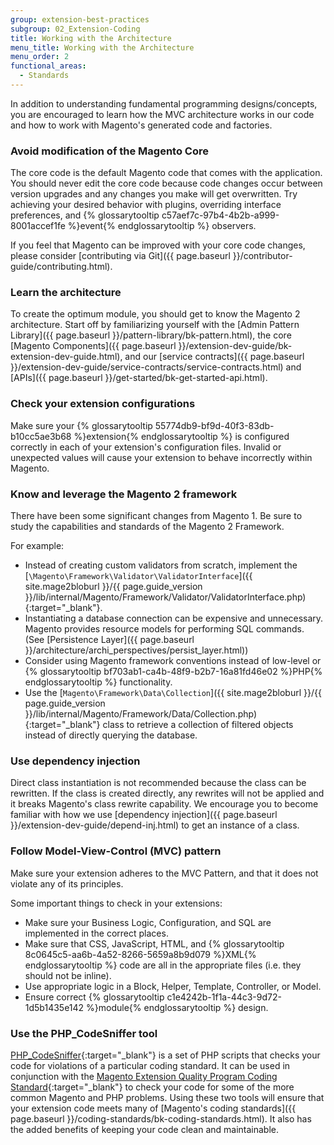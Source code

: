 ```yaml
---
group: extension-best-practices
subgroup: 02_Extension-Coding
title: Working with the Architecture
menu_title: Working with the Architecture
menu_order: 2
functional_areas:
  - Standards
---
```


In addition to understanding fundamental programming designs/concepts, you are encouraged to learn how the MVC architecture works in our code and how to work with Magento's generated code and factories.

### Avoid modification of the Magento Core
  The core code is the default Magento code that comes with the application. You should never edit the core code because code changes occur between version upgrades and any changes you make will get overwritten. Try achieving your desired behavior with plugins, overriding interface preferences, and {% glossarytooltip c57aef7c-97b4-4b2b-a999-8001accef1fe %}event{% endglossarytooltip %} observers.

  If you feel that Magento can be improved with your core code changes, please consider [contributing via Git]({{ page.baseurl }}/contributor-guide/contributing.html).

### Learn the architecture
  To create the optimum module, you should get to know the Magento 2 architecture. Start off by familiarizing yourself with the [Admin Pattern Library]({{ page.baseurl }}/pattern-library/bk-pattern.html), the core [Magento Components]({{ page.baseurl }}/extension-dev-guide/bk-extension-dev-guide.html), and our [service contracts]({{ page.baseurl }}/extension-dev-guide/service-contracts/service-contracts.html) and [APIs]({{ page.baseurl }}/get-started/bk-get-started-api.html).

### Check your extension configurations
  Make sure your {% glossarytooltip 55774db9-bf9d-40f3-83db-b10cc5ae3b68 %}extension{% endglossarytooltip %} is configured correctly in each of your extension's configuration files. Invalid or unexpected values will cause your extension to behave incorrectly within Magento.

### Know and leverage the Magento 2 framework
  There have been some significant changes from Magento 1. Be sure to study the capabilities and standards of the Magento 2 Framework.

  For example:

  - Instead of creating custom validators from scratch, implement the [`\Magento\Framework\Validator\ValidatorInterface`]({{ site.mage2bloburl }}/{{ page.guide_version }}/lib/internal/Magento/Framework/Validator/ValidatorInterface.php){:target="_blank"}.
  - Instantiating a database connection can be expensive and unnecessary. Magento provides resource models for performing SQL commands. (See [Persistence Layer]({{ page.baseurl }}/architecture/archi_perspectives/persist_layer.html))
  - Consider using Magento framework conventions instead of low-level or {% glossarytooltip bf703ab1-ca4b-48f9-b2b7-16a81fd46e02 %}PHP{% endglossarytooltip %} functionality.
  - Use the  [`Magento\Framework\Data\Collection`]({{ site.mage2bloburl }}/{{ page.guide_version }}/lib/internal/Magento/Framework/Data/Collection.php){:target="_blank"} class to retrieve a collection of filtered objects instead of directly querying the database.

### Use dependency injection
  Direct class instantiation is not recommended because the class can be rewritten. If the class is created directly, any rewrites will not be applied and it breaks Magento's class rewrite capability. We encourage you to become familiar with how we use [dependency injection]({{ page.baseurl }}/extension-dev-guide/depend-inj.html) to get an instance of a class.

### Follow Model-View-Control (MVC) pattern
  Make sure your extension adheres to the MVC Pattern, and that it does not violate any of its principles.

  Some important things to check in your extensions:

  - Make sure your Business Logic, Configuration, and SQL are implemented in the correct places.
  - Make sure that CSS, JavaScript, HTML, and {% glossarytooltip 8c0645c5-aa6b-4a52-8266-5659a8b9d079 %}XML{% endglossarytooltip %} code are all in the appropriate files (i.e. they should not be inline).
  - Use appropriate logic in a Block, Helper, Template, Controller, or Model.
  - Ensure correct {% glossarytooltip c1e4242b-1f1a-44c3-9d72-1d5b1435e142 %}module{% endglossarytooltip %} design.

### Use the PHP_CodeSniffer tool

[PHP_CodeSniffer](https://github.com/squizlabs/PHP_CodeSniffer){:target="_blank"} is a set of PHP scripts that checks your code for violations of a particular coding standard. It can be used in conjunction with the [Magento Extension Quality Program Coding Standard](https://github.com/magento/marketplace-eqp){:target="_blank"} to check your code for some of the more common Magento and PHP problems. Using these two tools will ensure that your extension code meets many of [Magento's coding standards]({{ page.baseurl }}/coding-standards/bk-coding-standards.html). It also has the added benefits of keeping your code clean and maintainable.
